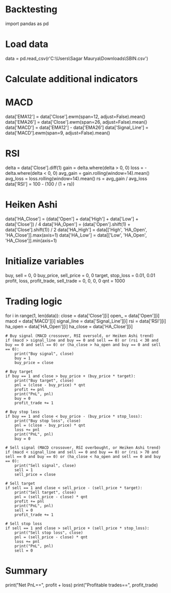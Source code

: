 # Backtesting
import pandas as pd

# Load data
data = pd.read_csv(r'C:\Users\Sagar Maurya\Downloads\SBIN.csv')

# Calculate additional indicators
# MACD
data['EMA12'] = data['Close'].ewm(span=12, adjust=False).mean()
data['EMA26'] = data['Close'].ewm(span=26, adjust=False).mean()
data['MACD'] = data['EMA12'] - data['EMA26']
data['Signal_Line'] = data['MACD'].ewm(span=9, adjust=False).mean()

# RSI
delta = data['Close'].diff(1)
gain = delta.where(delta > 0, 0)
loss = -delta.where(delta < 0, 0)
avg_gain = gain.rolling(window=14).mean()
avg_loss = loss.rolling(window=14).mean()
rs = avg_gain / avg_loss
data['RSI'] = 100 - (100 / (1 + rs))

# Heiken Ashi
data['HA_Close'] = (data['Open'] + data['High'] + data['Low'] + data['Close']) / 4
data['HA_Open'] = (data['Open'].shift(1) + data['Close'].shift(1)) / 2
data['HA_High'] = data[['High', 'HA_Open', 'HA_Close']].max(axis=1)
data['HA_Low'] = data[['Low', 'HA_Open', 'HA_Close']].min(axis=1)

# Initialize variables
buy, sell = 0, 0
buy_price, sell_price = 0, 0
target, stop_loss = 0.01, 0.01
profit, loss, profit_trade, sell_trade = 0, 0, 0, 0
qnt = 1000

# Trading logic
for i in range(1, len(data)):
    close = data['Close'][i]
    open_ = data['Open'][i]
    macd = data['MACD'][i]
    signal_line = data['Signal_Line'][i]
    rsi = data['RSI'][i]
    ha_open = data['HA_Open'][i]
    ha_close = data['HA_Close'][i]

    # Buy signal (MACD crossover, RSI oversold, or Heiken Ashi trend)
    if (macd > signal_line and buy == 0 and sell == 0) or (rsi < 30 and buy == 0 and sell == 0) or (ha_close > ha_open and buy == 0 and sell == 0):
        print("Buy signal", close)
        buy = 1
        buy_price = close

    # Buy target
    if buy == 1 and close > buy_price + (buy_price * target):
        print("Buy target", close)
        pnl = (close - buy_price) * qnt
        profit += pnl
        print("PnL", pnl)
        buy = 0
        profit_trade += 1

    # Buy stop loss
    if buy == 1 and close < buy_price - (buy_price * stop_loss):
        print("Buy stop loss", close)
        pnl = (close - buy_price) * qnt
        loss += pnl
        print("PnL", pnl)
        buy = 0

    # Sell signal (MACD crossover, RSI overbought, or Heiken Ashi trend)
    if (macd < signal_line and sell == 0 and buy == 0) or (rsi > 70 and sell == 0 and buy == 0) or (ha_close < ha_open and sell == 0 and buy == 0):
        print("Sell signal", close)
        sell = 1
        sell_price = close

    # Sell target
    if sell == 1 and close < sell_price - (sell_price * target):
        print("Sell target", close)
        pnl = (sell_price - close) * qnt
        profit += pnl
        print("PnL", pnl)
        sell = 0
        profit_trade += 1

    # Sell stop loss
    if sell == 1 and close > sell_price + (sell_price * stop_loss):
        print("Sell stop loss", close)
        pnl = (sell_price - close) * qnt
        loss += pnl
        print("PnL", pnl)
        sell = 0

# Summary
print("Net PnL==", profit + loss)
print("Profitable trades==", profit_trade)
